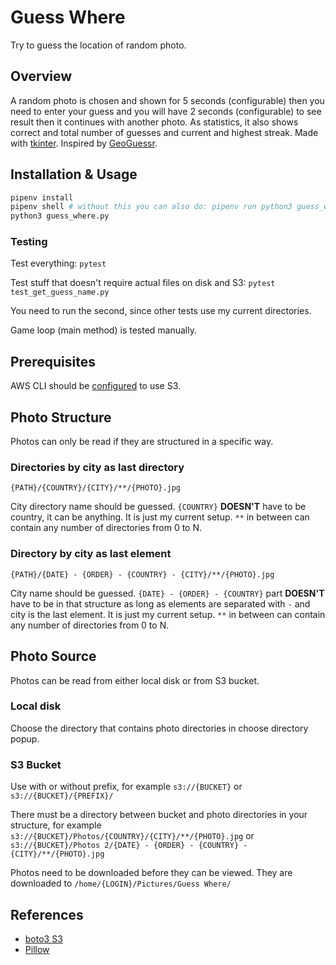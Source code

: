 # Guess Where

Try to guess the location of random photo.

## Overview

A random photo is chosen and shown for 5 seconds (configurable) then you need to enter your guess and you will have 2 seconds (configurable) to see result then it continues with another photo. As statistics, it also shows correct and total number of guesses and current and highest streak. Made with [tkinter](https://docs.python.org/3/library/tkinter.html). Inspired by [GeoGuessr](https://www.geoguessr.com).

## Installation & Usage

```sh
pipenv install
pipenv shell # without this you can also do: pipenv run python3 guess_where.py
python3 guess_where.py
```

### Testing

Test everything: `pytest`

Test stuff that doesn't require actual files on disk and S3: `pytest test_get_guess_name.py`

You need to run the second, since other tests use my current directories.

Game loop (main method) is tested manually.

## Prerequisites

AWS CLI should be [configured](https://docs.aws.amazon.com/cli/latest/userguide/cli-chap-configure.html) to use S3.

## Photo Structure

Photos can only be read if they are structured in a specific way.

### Directories by city as last directory

`{PATH}/{COUNTRY}/{CITY}/**/{PHOTO}.jpg`

City directory name should be guessed. `{COUNTRY}` **DOESN'T** have to be country, it can be anything. It is just my current setup. `**` in between can contain any number of directories from 0 to N.

### Directory by city as last element

`{PATH}/{DATE} - {ORDER} - {COUNTRY} - {CITY}/**/{PHOTO}.jpg`

City name should be guessed. `{DATE} - {ORDER} - {COUNTRY}` part **DOESN'T** have to be in that structure as long as elements are separated with ` - ` and city is the last element. It is just my current setup. `**` in between can contain any number of directories from 0 to N.

## Photo Source

Photos can be read from either local disk or from S3 bucket.

### Local disk

Choose the directory that contains photo directories in choose directory popup.

### S3 Bucket

Use with or without prefix, for example `s3://{BUCKET}` or `s3://{BUCKET}/{PREFIX}/`

There must be a directory between bucket and photo directories in your structure, for example `s3://{BUCKET}/Photos/{COUNTRY}/{CITY}/**/{PHOTO}.jpg` or `s3://{BUCKET}/Photos 2/{DATE} - {ORDER} - {COUNTRY} - {CITY}/**/{PHOTO}.jpg`

Photos need to be downloaded before they can be viewed. They are downloaded to `/home/{LOGIN}/Pictures/Guess Where/`

## References

* [boto3 S3](https://boto3.amazonaws.com/v1/documentation/api/latest/reference/services/s3.html)
* [Pillow](https://pillow.readthedocs.io/en/stable)
